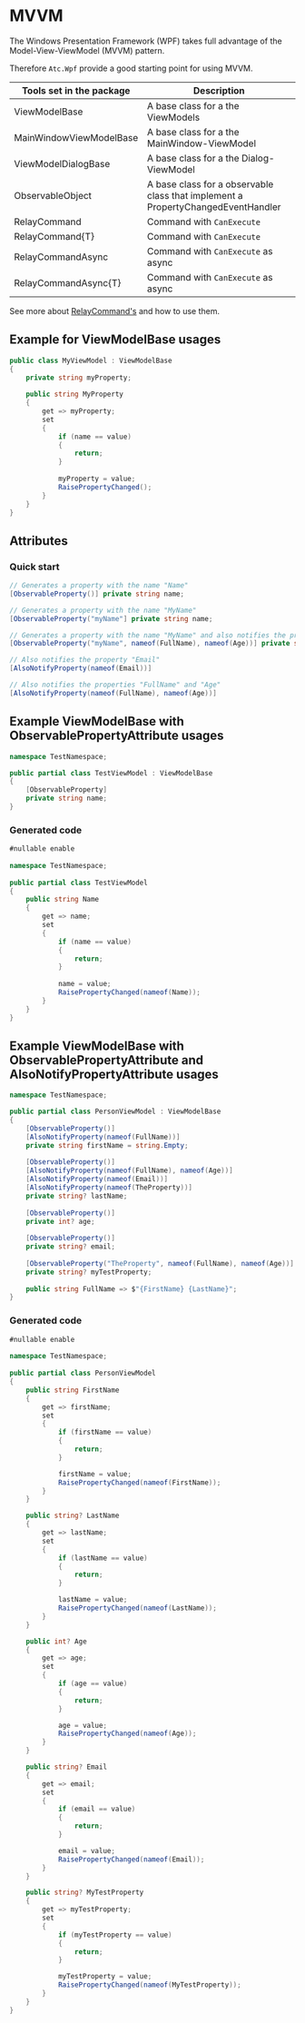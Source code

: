# MVVM

The Windows Presentation Framework (WPF) takes full advantage of the Model-View-ViewModel (MVVM) pattern.

Therefore `Atc.Wpf` provide a good starting point for using MVVM.

| Tools set in the package | Description                                                                      |
|--------------------------| ---------------------------------------------------------------------------------|
| ViewModelBase            | A base class for a the ViewModels                                                |
| MainWindowViewModelBase  | A base class for a the MainWindow-ViewModel                                      |
| ViewModelDialogBase      | A base class for a the Dialog-ViewModel                                          |
| ObservableObject         | A base class for a observable class that implement a PropertyChangedEventHandler |
| RelayCommand             | Command with `CanExecute`                                                        |
| RelayCommand{T}          | Command with `CanExecute`                                                        |
| RelayCommandAsync        | Command with `CanExecute` as async                                               |
| RelayCommandAsync{T}     | Command with `CanExecute` as async                                               |

See more about [RelayCommand's](../Command/@Readme.md) and how to use them.


## Example for ViewModelBase usages

```csharp
public class MyViewModel : ViewModelBase
{
    private string myProperty;
    
    public string MyProperty
    {
        get => myProperty;
        set
        {
            if (name == value)
            {
                return;
            }
            
            myProperty = value;
            RaisePropertyChanged();
        }
    }
}
```

## Attributes

### Quick start
```csharp
// Generates a property with the name "Name"
[ObservableProperty()] private string name; 

// Generates a property with the name "MyName"
[ObservableProperty("myName"] private string name;

// Generates a property with the name "MyName" and also notifies the properties "FullName" and "Age"
[ObservableProperty("myName", nameof(FullName), nameof(Age))] private string name;

// Also notifies the property "Email"
[AlsoNotifyProperty(nameof(Email))]

// Also notifies the properties "FullName" and "Age"
[AlsoNotifyProperty(nameof(FullName), nameof(Age))]
```

## Example ViewModelBase with ObservablePropertyAttribute usages
```csharp
namespace TestNamespace;

public partial class TestViewModel : ViewModelBase
{
    [ObservableProperty]
    private string name;
}
```
### Generated code
```csharp
#nullable enable
            
namespace TestNamespace;
            
public partial class TestViewModel
{
    public string Name
    {
        get => name;
        set
        {
            if (name == value)
            {
                return;
            }
            
            name = value;
            RaisePropertyChanged(nameof(Name));
        }
    }
}
```

## Example ViewModelBase with ObservablePropertyAttribute and AlsoNotifyPropertyAttribute usages
```csharp
namespace TestNamespace;

public partial class PersonViewModel : ViewModelBase
{
    [ObservableProperty()]
    [AlsoNotifyProperty(nameof(FullName))]
    private string firstName = string.Empty;
            
    [ObservableProperty()]
    [AlsoNotifyProperty(nameof(FullName), nameof(Age))]
    [AlsoNotifyProperty(nameof(Email))]
    [AlsoNotifyProperty(nameof(TheProperty))]
    private string? lastName;
            
    [ObservableProperty()]
    private int? age;
            
    [ObservableProperty()]
    private string? email;
            
    [ObservableProperty("TheProperty", nameof(FullName), nameof(Age))]
    private string? myTestProperty;
            
    public string FullName => $"{FirstName} {LastName}";
}
```
### Generated code
```csharp
#nullable enable
            
namespace TestNamespace;
            
public partial class PersonViewModel
{
    public string FirstName
    {
        get => firstName;
        set
        {
            if (firstName == value)
            {
                return;
            }

            firstName = value;
            RaisePropertyChanged(nameof(FirstName));
        }
    }

    public string? LastName
    {
        get => lastName;
        set
        {
            if (lastName == value)
            {
                return;
            }

            lastName = value;
            RaisePropertyChanged(nameof(LastName));
        }
    }

    public int? Age
    {
        get => age;
        set
        {
            if (age == value)
            {
                return;
            }

            age = value;
            RaisePropertyChanged(nameof(Age));
        }
    }

    public string? Email
    {
        get => email;
        set
        {
            if (email == value)
            {
                return;
            }

            email = value;
            RaisePropertyChanged(nameof(Email));
        }
    }

    public string? MyTestProperty
    {
        get => myTestProperty;
        set
        {
            if (myTestProperty == value)
            {
                return;
            }

            myTestProperty = value;
            RaisePropertyChanged(nameof(MyTestProperty));
        }
    }
}
```